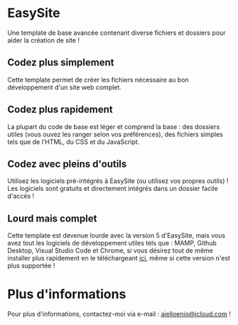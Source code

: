 # EasySite
Une template de base avancée contenant diverse fichiers et dossiers pour aider la création de site !
## Codez plus simplement
Cette template permet de créer les fichiers nécessaire au bon développement d'un site web complet.
## Codez plus rapidement
La plupart du code de base est léger et comprend la base : des dossiers utiles (vous ouvez les ranger selon vos préférences), des fichiers simples tels que de l'HTML, du CSS et du JavaScript.
## Codez avec pleins d'outils
Utilisez les logiciels pré-intégrés à EasySite (ou utilisez vos propres outils) ! Les logiciels sont gratuits et directement intégrés dans un dossier facile d'accès !
## Lourd mais complet 
Cette template est devenue lourde avec la version 5 d'EasySite, mais vous avez tout les logiciels de développement utiles tels que : MAMP, Github Desktop, Visual Studio Code et Chrome, si vous désirez tout de même installer plus rapidement en le téléchargeant [ici](https://github.com/enioaiello/EasySite/releases/tag/Release_3), même si cette version n'est plus supportée !
# Plus d'informations
Pour plus d'informations, contactez-moi via e-mail : aielloenio@icloud.com !
